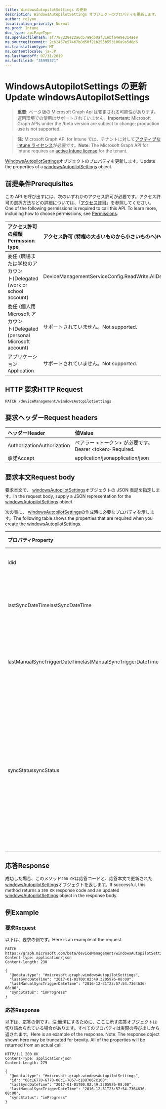 ```yaml
---
title: WindowsAutopilotSettings の更新
description: WindowsAutopilotSettings オブジェクトのプロパティを更新します。
author: rolyon
localization_priority: Normal
ms.prod: Intune
doc_type: apiPageType
ms.openlocfilehash: af7787228e22a6d57a9db0af31ebfa4e9e314ae9
ms.sourcegitcommit: 2c62457e57467b8d50f21b255b553106a9a5d8d6
ms.translationtype: MT
ms.contentlocale: ja-JP
ms.lasthandoff: 07/31/2019
ms.locfileid: "35995371"
---
```

# <a name="update-windowsautopilotsettings"></a><span data-ttu-id="14bd2-103">WindowsAutopilotSettings の更新</span><span class="sxs-lookup"><span data-stu-id="14bd2-103">Update windowsAutopilotSettings</span></span>

> <span data-ttu-id="14bd2-104">**重要:** ベータ版の Microsoft Graph Api は変更される可能性があります。運用環境での使用はサポートされていません。</span><span class="sxs-lookup"><span data-stu-id="14bd2-104">**Important:** Microsoft Graph APIs under the /beta version are subject to change; production use is not supported.</span></span>

> <span data-ttu-id="14bd2-105">**注:** Microsoft Graph API for Intune では、テナントに対して[アクティブな intune ライセンス](https://go.microsoft.com/fwlink/?linkid=839381)が必要です。</span><span class="sxs-lookup"><span data-stu-id="14bd2-105">**Note:** The Microsoft Graph API for Intune requires an [active Intune license](https://go.microsoft.com/fwlink/?linkid=839381) for the tenant.</span></span>

<span data-ttu-id="14bd2-106">[WindowsAutopilotSettings](../resources/intune-enrollment-windowsautopilotsettings.md)オブジェクトのプロパティを更新します。</span><span class="sxs-lookup"><span data-stu-id="14bd2-106">Update the properties of a [windowsAutopilotSettings](../resources/intune-enrollment-windowsautopilotsettings.md) object.</span></span>

## <a name="prerequisites"></a><span data-ttu-id="14bd2-107">前提条件</span><span class="sxs-lookup"><span data-stu-id="14bd2-107">Prerequisites</span></span>
<span data-ttu-id="14bd2-p101">この API を呼び出すには、次のいずれかのアクセス許可が必要です。アクセス許可の選択方法などの詳細については、「[アクセス許可](/graph/permissions-reference)」を参照してください。</span><span class="sxs-lookup"><span data-stu-id="14bd2-p101">One of the following permissions is required to call this API. To learn more, including how to choose permissions, see [Permissions](/graph/permissions-reference).</span></span>

|<span data-ttu-id="14bd2-110">アクセス許可の種類</span><span class="sxs-lookup"><span data-stu-id="14bd2-110">Permission type</span></span>|<span data-ttu-id="14bd2-111">アクセス許可 (特権の大きいものから小さいものへ)</span><span class="sxs-lookup"><span data-stu-id="14bd2-111">Permissions (from most to least privileged)</span></span>|
|:---|:---|
|<span data-ttu-id="14bd2-112">委任 (職場または学校のアカウント)</span><span class="sxs-lookup"><span data-stu-id="14bd2-112">Delegated (work or school account)</span></span>|<span data-ttu-id="14bd2-113">DeviceManagementServiceConfig.ReadWrite.All</span><span class="sxs-lookup"><span data-stu-id="14bd2-113">DeviceManagementServiceConfig.ReadWrite.All</span></span>|
|<span data-ttu-id="14bd2-114">委任 (個人用 Microsoft アカウント)</span><span class="sxs-lookup"><span data-stu-id="14bd2-114">Delegated (personal Microsoft account)</span></span>|<span data-ttu-id="14bd2-115">サポートされていません。</span><span class="sxs-lookup"><span data-stu-id="14bd2-115">Not supported.</span></span>|
|<span data-ttu-id="14bd2-116">アプリケーション</span><span class="sxs-lookup"><span data-stu-id="14bd2-116">Application</span></span>|<span data-ttu-id="14bd2-117">サポートされていません。</span><span class="sxs-lookup"><span data-stu-id="14bd2-117">Not supported.</span></span>|

## <a name="http-request"></a><span data-ttu-id="14bd2-118">HTTP 要求</span><span class="sxs-lookup"><span data-stu-id="14bd2-118">HTTP Request</span></span>
<!-- {
  "blockType": "ignored"
}
-->
``` http
PATCH /deviceManagement/windowsAutopilotSettings
```

## <a name="request-headers"></a><span data-ttu-id="14bd2-119">要求ヘッダー</span><span class="sxs-lookup"><span data-stu-id="14bd2-119">Request headers</span></span>
|<span data-ttu-id="14bd2-120">ヘッダー</span><span class="sxs-lookup"><span data-stu-id="14bd2-120">Header</span></span>|<span data-ttu-id="14bd2-121">値</span><span class="sxs-lookup"><span data-stu-id="14bd2-121">Value</span></span>|
|:---|:---|
|<span data-ttu-id="14bd2-122">Authorization</span><span class="sxs-lookup"><span data-stu-id="14bd2-122">Authorization</span></span>|<span data-ttu-id="14bd2-123">ベアラー &lt;トークン&gt; が必要です。</span><span class="sxs-lookup"><span data-stu-id="14bd2-123">Bearer &lt;token&gt; Required.</span></span>|
|<span data-ttu-id="14bd2-124">承諾</span><span class="sxs-lookup"><span data-stu-id="14bd2-124">Accept</span></span>|<span data-ttu-id="14bd2-125">application/json</span><span class="sxs-lookup"><span data-stu-id="14bd2-125">application/json</span></span>|

## <a name="request-body"></a><span data-ttu-id="14bd2-126">要求本文</span><span class="sxs-lookup"><span data-stu-id="14bd2-126">Request body</span></span>
<span data-ttu-id="14bd2-127">要求本文で、 [windowsAutopilotSettings](../resources/intune-enrollment-windowsautopilotsettings.md)オブジェクトの JSON 表記を指定します。</span><span class="sxs-lookup"><span data-stu-id="14bd2-127">In the request body, supply a JSON representation for the [windowsAutopilotSettings](../resources/intune-enrollment-windowsautopilotsettings.md) object.</span></span>

<span data-ttu-id="14bd2-128">次の表に、 [windowsAutopilotSettings](../resources/intune-enrollment-windowsautopilotsettings.md)の作成時に必要なプロパティを示します。</span><span class="sxs-lookup"><span data-stu-id="14bd2-128">The following table shows the properties that are required when you create the [windowsAutopilotSettings](../resources/intune-enrollment-windowsautopilotsettings.md).</span></span>

|<span data-ttu-id="14bd2-129">プロパティ</span><span class="sxs-lookup"><span data-stu-id="14bd2-129">Property</span></span>|<span data-ttu-id="14bd2-130">型</span><span class="sxs-lookup"><span data-stu-id="14bd2-130">Type</span></span>|<span data-ttu-id="14bd2-131">説明</span><span class="sxs-lookup"><span data-stu-id="14bd2-131">Description</span></span>|
|:---|:---|:---|
|<span data-ttu-id="14bd2-132">id</span><span class="sxs-lookup"><span data-stu-id="14bd2-132">id</span></span>|<span data-ttu-id="14bd2-133">String</span><span class="sxs-lookup"><span data-stu-id="14bd2-133">String</span></span>|<span data-ttu-id="14bd2-134">オブジェクトの GUID</span><span class="sxs-lookup"><span data-stu-id="14bd2-134">The GUID for the object</span></span>|
|<span data-ttu-id="14bd2-135">lastSyncDateTime</span><span class="sxs-lookup"><span data-stu-id="14bd2-135">lastSyncDateTime</span></span>|<span data-ttu-id="14bd2-136">DateTimeOffset</span><span class="sxs-lookup"><span data-stu-id="14bd2-136">DateTimeOffset</span></span>|<span data-ttu-id="14bd2-137">DDS サービスによる最終データ同期日時。</span><span class="sxs-lookup"><span data-stu-id="14bd2-137">Last data sync date time with DDS service.</span></span>|
|<span data-ttu-id="14bd2-138">lastManualSyncTriggerDateTime</span><span class="sxs-lookup"><span data-stu-id="14bd2-138">lastManualSyncTriggerDateTime</span></span>|<span data-ttu-id="14bd2-139">DateTimeOffset</span><span class="sxs-lookup"><span data-stu-id="14bd2-139">DateTimeOffset</span></span>|<span data-ttu-id="14bd2-140">DDS サービスによる最終データ同期日時。</span><span class="sxs-lookup"><span data-stu-id="14bd2-140">Last data sync date time with DDS service.</span></span>|
|<span data-ttu-id="14bd2-141">syncStatus</span><span class="sxs-lookup"><span data-stu-id="14bd2-141">syncStatus</span></span>|[<span data-ttu-id="14bd2-142">windowsAutopilotSyncStatus</span><span class="sxs-lookup"><span data-stu-id="14bd2-142">windowsAutopilotSyncStatus</span></span>](../resources/intune-enrollment-windowsautopilotsyncstatus.md)|<span data-ttu-id="14bd2-143">デバイスデータ同期 (DDS) サービスとの同期の状態を示します。</span><span class="sxs-lookup"><span data-stu-id="14bd2-143">Indicates the status of sync with Device data sync (DDS) service.</span></span> <span data-ttu-id="14bd2-144">可能な値は、`unknown`、`inProgress`、`completed`、`failed` です。</span><span class="sxs-lookup"><span data-stu-id="14bd2-144">Possible values are: `unknown`, `inProgress`, `completed`, `failed`.</span></span>|



## <a name="response"></a><span data-ttu-id="14bd2-145">応答</span><span class="sxs-lookup"><span data-stu-id="14bd2-145">Response</span></span>
<span data-ttu-id="14bd2-146">成功した場合、このメソッド`200 OK`は応答コードと、応答本文で更新された[windowsAutopilotSettings](../resources/intune-enrollment-windowsautopilotsettings.md)オブジェクトを返します。</span><span class="sxs-lookup"><span data-stu-id="14bd2-146">If successful, this method returns a `200 OK` response code and an updated [windowsAutopilotSettings](../resources/intune-enrollment-windowsautopilotsettings.md) object in the response body.</span></span>

## <a name="example"></a><span data-ttu-id="14bd2-147">例</span><span class="sxs-lookup"><span data-stu-id="14bd2-147">Example</span></span>

### <a name="request"></a><span data-ttu-id="14bd2-148">要求</span><span class="sxs-lookup"><span data-stu-id="14bd2-148">Request</span></span>
<span data-ttu-id="14bd2-149">以下は、要求の例です。</span><span class="sxs-lookup"><span data-stu-id="14bd2-149">Here is an example of the request.</span></span>
``` http
PATCH https://graph.microsoft.com/beta/deviceManagement/windowsAutopilotSettings
Content-type: application/json
Content-length: 230

{
  "@odata.type": "#microsoft.graph.windowsAutopilotSettings",
  "lastSyncDateTime": "2017-01-01T00:02:49.3205976-08:00",
  "lastManualSyncTriggerDateTime": "2016-12-31T23:57:54.7364636-08:00",
  "syncStatus": "inProgress"
}
```

### <a name="response"></a><span data-ttu-id="14bd2-150">応答</span><span class="sxs-lookup"><span data-stu-id="14bd2-150">Response</span></span>
<span data-ttu-id="14bd2-p103">以下は、応答の例です。注:簡潔にするために、ここに示す応答オブジェクトは切り詰められている場合があります。すべてのプロパティは実際の呼び出しから返されます。</span><span class="sxs-lookup"><span data-stu-id="14bd2-p103">Here is an example of the response. Note: The response object shown here may be truncated for brevity. All of the properties will be returned from an actual call.</span></span>
``` http
HTTP/1.1 200 OK
Content-Type: application/json
Content-Length: 279

{
  "@odata.type": "#microsoft.graph.windowsAutopilotSettings",
  "id": "08c16770-6770-08c1-7067-c1087067c108",
  "lastSyncDateTime": "2017-01-01T00:02:49.3205976-08:00",
  "lastManualSyncTriggerDateTime": "2016-12-31T23:57:54.7364636-08:00",
  "syncStatus": "inProgress"
}
```





